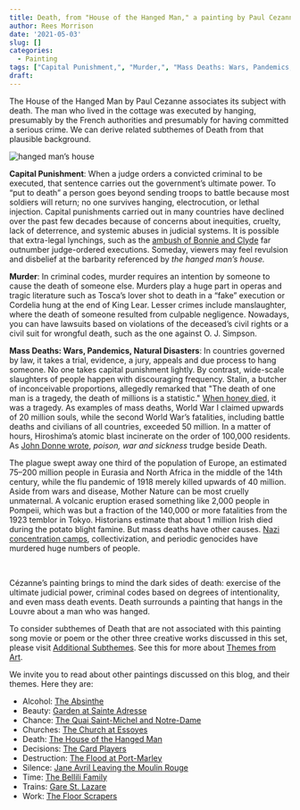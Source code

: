 ```yaml
---
title: Death, from "House of the Hanged Man," a painting by Paul Cezanne
author: Rees Morrison
date: '2021-05-03'
slug: []
categories:
  - Painting
tags: ["Capital Punishment,", "Murder,", "Mass Deaths: Wars, Pandemics, Natural Disasters", ]
draft: 
---
```


The House of the Hanged Man by Paul Cezanne associates its subject with death.  The man who lived in the cottage was executed by hanging, presumably by the French authorities and presumably for having committed a serious crime.  We can derive related subthemes of Death from that plausible background.
<!--more-->

![hanged man’s house](/media/DeathHangedMan.jpg)

**Capital Punishment**:   When a judge orders a convicted criminal to be executed, that sentence carries out the government’s ultimate power.  To “put to death” a person goes beyond sending troops to battle because most soldiers will return; no one survives hanging, electrocution, or lethal injection.  Capital punishments carried out in many countries have declined over the past few decades because of concerns about inequities, cruelty, lack of deterrence, and systemic abuses in judicial systems.  It is possible that extra-legal lynchings, such as the [ambush of Bonnie and Clyde](https://themesfromart.com/post/2021-05-03-death-from-bonnie-clyde-a-movie-starring-warren-beatty-and-faye-dunaway/deathbonnie/) far outnumber judge-ordered executions.  Someday, viewers may feel revulsion and disbelief at the barbarity referenced by *the hanged man’s house.*

**Murder**:  In criminal codes, murder requires an intention by someone to cause the death of someone else.  Murders play a huge part in operas and tragic literature such as Tosca’s lover shot to death in a “fake” execution or Cordelia hung at the end of King Lear.  Lesser crimes include manslaughter, where the death of someone resulted from culpable negligence.  Nowadays, you can have lawsuits based on violations of the deceased’s civil rights or a civil suit for wrongful death, such as the one against O. J. Simpson.  

**Mass Deaths: Wars, Pandemics, Natural Disasters**:   In countries governed by law, it takes a trial, evidence, a jury, appeals and due process to hang someone.  No one takes capital punishment lightly.  By contrast, wide-scale slaughters of people happen with discouraging frequency.   Stalin, a butcher of inconceivable proportions, allegedly remarked that "The death of one man is a tragedy, the death of millions is a statistic." [When honey died](https://themesfromart.com/post/2021-05-03-death-from-honey-sung-by-bobby-goldsboro/deathhoney/), it was a tragedy.  As examples of mass deaths, World War I claimed upwards of 20 million souls, while the second World War’s fatalities, including battle deaths and civilians of all countries, exceeded 50 million.   In a matter of hours, Hiroshima’s atomic blast incinerate on the order of 100,000 residents.  As [John Donne wrote](https://themesfromart.com/post/2021-05-03-death-from-death-be-not-proud-a-poem-by-john-donne/deathdonne/), *poison, war and sickness* trudge beside Death.

The plague swept away one third of the population of Europe, an estimated 75–200 million people in Eurasia and North Africa in the middle of the 14th century, while the flu pandemic of 1918 merely killed upwards of 40 million.  Aside from wars and disease, Mother Nature can be most cruelly unmaternal.   A volcanic eruption erased something like 2,000 people in Pompeii, which was but a fraction of the 140,000 or more fatalities from the 1923 temblor in Tokyo.  Historians estimate that about 1 million Irish died during the potato blight famine.  But mass deaths have other causes.  [Nazi concentration camps](https://themesfromart.com/post/2021-02-08-decisions-sophie-s-choice-with-meryl-streep/decisionssophies/), collectivization, and periodic genocides have murdered huge numbers of people. 

&nbsp;

Cézanne’s painting brings to mind the dark sides of death: exercise of the ultimate judicial power, criminal codes based on degrees of intentionality, and even mass death events.  Death surrounds a painting that hangs in the Louvre about a man who was hanged.

To consider subthemes of Death that are not associated with this painting song movie or poem or the other three creative works discussed in this set, please visit [Additional Subthemes](https://themesfromart.com/post/2021-05-03-death-additional/deathaddl/).  See this for more about  [Themes from Art](http://bit.ly/3sRXopI).

We invite you to read about other paintings discussed on this blog, and their themes.  Here they are: 

* Alcohol: [The Absinthe](https://themesfromart.com/post/2021-02-03-alcohol-absinthe-degas/alcoholabsinthedegas/)
* Beauty: [Garden at Sainte Adresse](https://themesfromart.com/post/2021-04-21-beauty-garden-at-sainte-adresse-from-a-painting-by-claude-monet/beautystadress/)
* Chance: [The Quai Saint-Michel and Notre-Dame](http://localhost:4321/post/2021-03-14-chancechurch/chancechurch/)
* Churches: [The Church at Essoyes](https://themesfromart.com/post/2021-05-21-churches-from-the-church-at-essoyes-a-painting-by-pierre-auguste-renoir/churchesrenoir/)  
* Death: [The House of the Hanged Man](https://themesfromart.com/post/2021-05-03-death-from-house-of-the-hanged-man-a-painting-by-paul-cezanne/deathhanged/)
* Decisions: [The Card Players](https://themesfromart.com/post/2021-02-08-decisions-the-card-players-a-painting-by-paul-cezanne/decisionscardplayerscezanne/)
* Destruction: [The Flood at Port-Marley](https://themesfromart.com/post/2021-02-18-destruction-from-flood-at-port-marly-a-painting-by-alfred-sisley/destructionflood/)
* Silence: [Jane Avril Leaving the Moulin Rouge](https://themesfromart.com/post/silenceavril/)
* Time:	[The Bellili Family](https://themesfromart.com/post/2021-03-08-time-from-the-bellili-family-by-edgar-degas/timebellili/)
* Trains: [Gare St. Lazare](https://themesfromart.com/post/2021-05-10-trainslazare/trainslazare/)     
* Work:	 [The Floor Scrapers](https://themesfromart.com/post/2021-02-26-workscrapers/workscrapers/)
